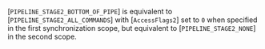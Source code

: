 [`PIPELINE_STAGE2_BOTTOM_OF_PIPE`] is equivalent to
[`PIPELINE_STAGE2_ALL_COMMANDS`] with [`AccessFlags2`] set
to `0` when specified in the first synchronization scope, but equivalent
to [`PIPELINE_STAGE2_NONE`] in the second scope.